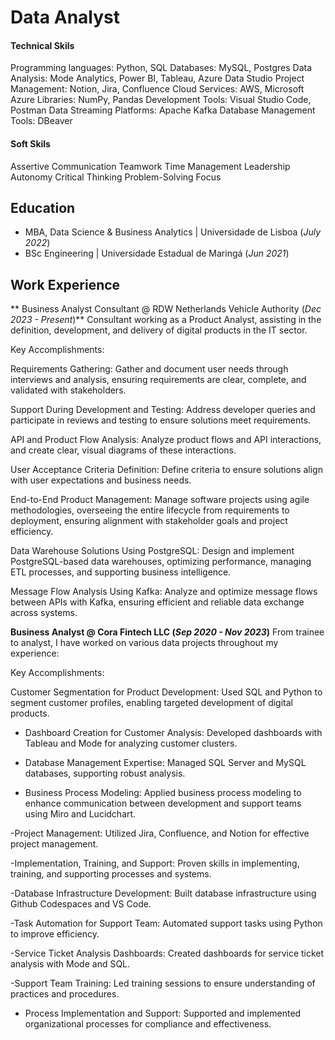 # Data Analyst

#### Technical Skils
Programming languages: Python, SQL
Databases: MySQL, Postgres
Data Analysis: Mode Analytics, Power BI, Tableau, Azure Data Studio
Project Management: Notion, Jira, Confluence
Cloud Services: AWS, Microsoft Azure
Libraries: NumPy, Pandas
Development Tools: Visual Studio Code, Postman
Data Streaming Platforms: Apache Kafka
Database Management Tools: DBeaver

#### Soft Skils
Assertive Communication
Teamwork
Time Management
Leadership
Autonomy
Critical Thinking
Problem-Solving Focus

## Education
- MBA, Data Science & Business Analytics | Universidade de Lisboa (_July 2022_)								       			        
- BSc Engineering | Universidade Estadual de Maringá (_Jun 2021_)

## Work Experience
** Business Analyst Consultant @ RDW Netherlands Vehicle Authority (_Dec 2023 - Present_)**
Consultant working as a Product Analyst, assisting in the definition, development, and delivery of digital products in the IT sector.

Key Accomplishments:

Requirements Gathering:
Gather and document user needs through interviews and analysis, ensuring requirements are clear, complete, and validated with stakeholders.

Support During Development and Testing:
Address developer queries and participate in reviews and testing to ensure solutions meet requirements.

API and Product Flow Analysis:
Analyze product flows and API interactions, and create clear, visual diagrams of these interactions.

User Acceptance Criteria Definition:
Define criteria to ensure solutions align with user expectations and business needs.

End-to-End Product Management:
Manage software projects using agile methodologies, overseeing the entire lifecycle from requirements to deployment, ensuring alignment with stakeholder goals and project efficiency.

Data Warehouse Solutions Using PostgreSQL:
Design and implement PostgreSQL-based data warehouses, optimizing performance, managing ETL processes, and supporting business intelligence.

Message Flow Analysis Using Kafka:
Analyze and optimize message flows between APIs with Kafka, ensuring efficient and reliable data exchange across systems.

**Business Analyst @ Cora Fintech LLC (_Sep 2020 - Nov 2023_)**
From trainee to analyst, I have worked on various data projects throughout my experience:

Key Accomplishments:

Customer Segmentation for Product Development:
Used SQL and Python to segment customer profiles, enabling targeted development of digital products.

- Dashboard Creation for Customer Analysis:
Developed dashboards with Tableau and Mode for analyzing customer clusters.

- Database Management Expertise:
Managed SQL Server and MySQL databases, supporting robust analysis.

- Business Process Modeling:
Applied business process modeling to enhance communication between development and support teams using Miro and Lucidchart.

-Project Management:
Utilized Jira, Confluence, and Notion for effective project management.

-Implementation, Training, and Support:
Proven skills in implementing, training, and supporting processes and systems.

-Database Infrastructure Development:
Built database infrastructure using Github Codespaces and VS Code.

-Task Automation for Support Team:
Automated support tasks using Python to improve efficiency.

-Service Ticket Analysis Dashboards:
Created dashboards for service ticket analysis with Mode and SQL.

-Support Team Training:
Led training sessions to ensure understanding of practices and procedures.

- Process Implementation and Support:
Supported and implemented organizational processes for compliance and effectiveness.


